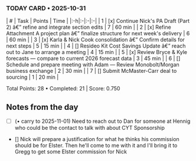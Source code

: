 ### TODAY CARD • 2025-10-31

| # | Task | Points | Time |
|:-h|:-|:-|:-|
| 1 | [x] Continue Nick's PA Draft (Part 2) â€” refine and integrate section edits | 7 | 60 min |
| 2 | [x] Refine Attachment A project plan â€” finalize structure for next week's delivery | 6 | 60 min |
| 3 | [x] Karla & Nick Cook consolidation â€” Confirm details for next steps | 5 | 15 min |
| 4 | [] Resideo Kit Cost Savings Update â€” reach out to Jane to arrange a meeting | 4 | 15 min |
| 5 | [x] Review Bryce \& Kyle forecasts — compare to current 2026 forecast data | 3 | 45 min |
| 6 | [] Schedule and prepare meeting with Adam — Review Monobolt/Morgan business exchange | 2 | 30 min |
| 7 | [] Submit McMaster-Carr deal to sourcing | 1 | 20 min |

Total Points: 28 • Completed: 21 | Score: 0.750

## Notes from the day

- [ ] (• carry to 2025-11-01) Need to reach out to Dan for someone at Hennig who could be the contact to talk with about CYT Sponsorship
- [] Nick will prepare a justification for what he thinks his commission should be for Elster. Then he'll come to me with it and I'll bring it to Gregg to get some Elster commission for Nick
